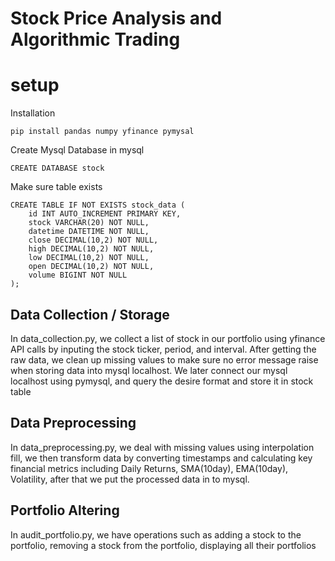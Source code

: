 # Stock Price Analysis and Algorithmic Trading

# setup

Installation

```pip install pandas numpy yfinance pymysal```

Create Mysql Database in mysql

```CREATE DATABASE stock```

Make sure table exists

```
CREATE TABLE IF NOT EXISTS stock_data (
    id INT AUTO_INCREMENT PRIMARY KEY,
    stock VARCHAR(20) NOT NULL,
    datetime DATETIME NOT NULL,
    close DECIMAL(10,2) NOT NULL,
    high DECIMAL(10,2) NOT NULL,
    low DECIMAL(10,2) NOT NULL,
    open DECIMAL(10,2) NOT NULL,
    volume BIGINT NOT NULL
);
```

## Data Collection / Storage
In data_collection.py, we collect a list of stock in our portfolio using yfinance API calls by inputing the stock ticker, period, and interval. 
After getting the raw data, we clean up missing values to make sure no error message raise when storing data into mysql localhost.
We later connect our mysql localhost using pymysql, and query the desire format and store it in stock table

## Data Preprocessing
In data_preprocessing.py, we deal with missing values using interpolation fill, we then transform data by converting timestamps and calculating 
key financial metrics including Daily Returns, SMA(10day), EMA(10day), Volatility, after that we put the processed data in to mysql.


## Portfolio Altering
In audit_portfolio.py, we have operations such as adding a stock to the portfolio, removing a stock from the portfolio, displaying all their portfolios